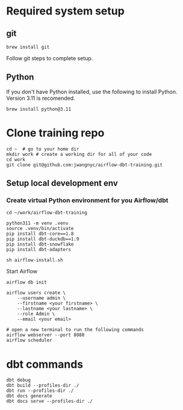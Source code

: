 

# Required system setup
## git

```
brew install git
```

Follow git steps to complete setup.

## Python
If you don't have Python installed, use the following to install Python. Version 3.11 is recomended.
```
brew install python@3.11
```


# Clone training repo

```
cd ~  # go to your home dir
mkdir work # create a working dir for all of your code
cd work
git clone git@github.com:jwangnyc/airflow-dbt-training.git
```

## Setup local development env

### Create virtual Python environment for you Airflow/dbt

```
cd ~/work/airflow-dbt-training

python311 -m venv .venv
source .venv/bin/activate
pip install dbt-core==1.8
pip install dbt-duckdb==1.9
pip install dbt-snowflake
pip install dbt-adapters

sh airflow-install.sh

```
Start Airflow

```
airflow db init

airflow users create \
    --username admin \
    --firstname <your firstname> \
    --lastname <your lastname> \
    --role Admin \
    --email <your email>

# open a new terminal to run the following commands
airflow webserver --port 8080
airflow scheduler
```

# dbt commands

```
dbt debug
dbt build --profiles-dir ./  
dbt run --profiles-dir ./  
dbt docs generate
dbt docs serve --profiles-dir ./  

```